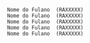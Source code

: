     Nome do Fulano  (RAXXXXX)
    Nome do Fulano  (RAXXXXX)
    Nome do Fulano  (RAXXXXX)
    Nome do Fulano  (RAXXXXX)
    Nome do Fulano  (RAXXXXX)
